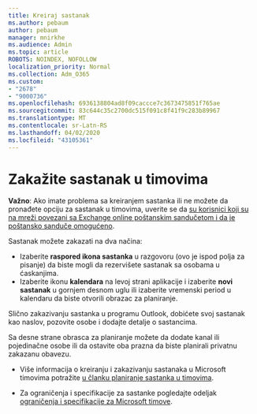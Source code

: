 ```yaml
---
title: Kreiraj sastanak
ms.author: pebaum
author: pebaum
manager: mnirkhe
ms.audience: Admin
ms.topic: article
ROBOTS: NOINDEX, NOFOLLOW
localization_priority: Normal
ms.collection: Adm_O365
ms.custom:
- "2678"
- "9000736"
ms.openlocfilehash: 6936138804ad8f09caccce7c3673475851f765ae
ms.sourcegitcommit: 83c644c35c2700dc515f091c8f41f9c283b89967
ms.translationtype: MT
ms.contentlocale: sr-Latn-RS
ms.lasthandoff: 04/02/2020
ms.locfileid: "43105361"
---
```

# <a name="schedule-a-meeting-in-teams"></a>Zakažite sastanak u timovima

**Važno**: Ako imate problema sa kreiranjem sastanka ili ne možete da pronađete opciju za sastanak u timovima, uverite se da [su korisnici koji su na mreži povezani sa Exchange online poštanskim sandučetom i da je poštansko sanduče omogućeno](https://docs.microsoft.com/exchange/recipients-in-exchange-online/create-user-mailboxes).

Sastanak možete zakazati na dva načina: 

- Izaberite **raspored ikona sastanka** u razgovoru (ovo je ispod polja za pisanje) da biste mogli da rezervišete sastanak sa osobama u ćaskanjima.
- Izaberite ikonu **kalendara** na levoj strani aplikacije i izaberite **novi sastanak** u gornjem desnom uglu ili izaberite vremenski period u kalendaru da biste otvorili obrazac za planiranje.

Slično zakazivanju sastanka u programu Outlook, dobićete svoj sastanak kao naslov, pozovite osobe i dodajte detalje o sastancima.

Sa desne strane obrasca za planiranje možete da dodate kanal ili pojedinačne osobe ili da ostavite oba prazna da biste planirali privatnu zakazanu obavezu.

- Više informacija o kreiranju i zakazivanju sastanaka u Microsoft timovima potražite [u članku planiranje sastanka u timovima](https://support.office.com/article/Schedule-a-meeting-in-Teams-943507a9-8583-4c58-b5d2-8ec8265e04e5).

- Za ograničenja i specifikacije za sastanke pogledajte odeljak [ograničenja i specifikacije za Microsoft timove](https://docs.microsoft.com/microsoftteams/limits-specifications-teams#meetings-and-calls).
